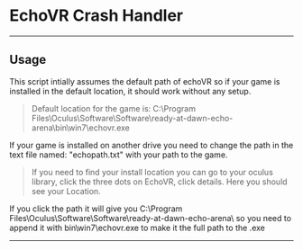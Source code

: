 # EchoVR Crash Handler
----
## Usage
This script intially assumes the default path of echoVR so if your game is installed in the default location, it should work without any setup.
>Default location for the game is: C:\Program Files\Oculus\Software\Software\ready-at-dawn-echo-arena\bin\win7\echovr.exe

If your game is installed on another drive you need to change the path in the text file named: "echopath.txt" with your path to the game.
>If you need to find your install location you can go to your oculus library, click the three dots on EchoVR, click details. Here you should see your Location. 

If you click the path it will give you C:\Program Files\Oculus\Software\Software\ready-at-dawn-echo-arena\ so you need to append it with bin\win7\echovr.exe to make it the full path to the .exe

----
